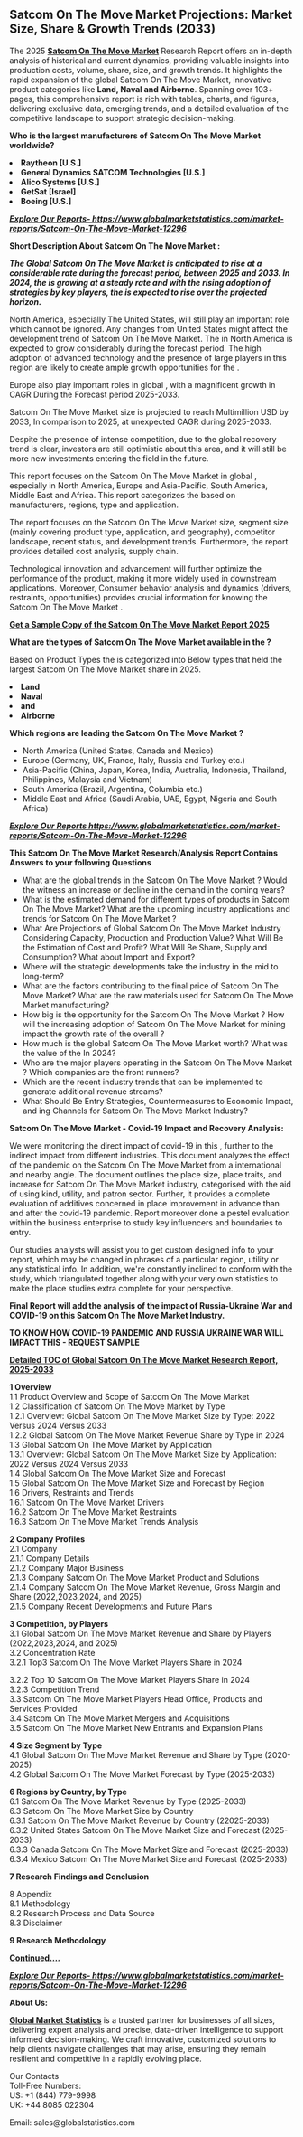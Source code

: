 <h2>Satcom On The Move Market Projections: Market Size, Share & Growth Trends (2033)</h2><p>The 2025 <strong><a href="https://www.globalmarketstatistics.com/market-reports/Satcom-On-The-Move-Market-12296">Satcom On The Move Market</a></strong> Research Report offers an in-depth analysis of historical and current dynamics, providing valuable insights into production costs, volume, share, size, and growth trends. It highlights the rapid expansion of the global Satcom On The Move Market, innovative product categories like <strong>Land, Naval and Airborne</strong>. Spanning over 103+ pages, this comprehensive report is rich with tables, charts, and figures, delivering exclusive data, emerging trends, and a detailed evaluation of the competitive landscape to support strategic decision-making.</p><p><strong>Who is the largest manufacturers of Satcom On The Move Market worldwide?</strong></p><p><strong><li>Raytheon [U.S.]<li>General Dynamics SATCOM Technologies [U.S.]<li>Alico Systems [U.S.]<li>GetSat [Israel]<li>Boeing [U.S.]</strong></p><p><strong><em><a href="https://www.globalmarketstatistics.com/market-reports/Satcom-On-The-Move-Market-12296">Explore Our Reports-&nbsp;https://www.globalmarketstatistics.com/market-reports/Satcom-On-The-Move-Market-12296</a></em></strong></p><p><strong>Short Description About Satcom On The Move Market :</strong></p><p><strong><em>The Global Satcom On The Move Market is anticipated to rise at a considerable rate during the forecast period, between 2025 and 2033. In 2024, the is growing at a steady rate and with the rising adoption of strategies by key players, the is expected to rise over the projected horizon.</em></strong></p><p>North America, especially The United States, will still play an important role which cannot be ignored. Any changes from United States might affect the development trend of Satcom On The Move Market. The in North America is expected to grow considerably during the forecast period. The high adoption of advanced technology and the presence of large players in this region are likely to create ample growth opportunities for the .</p><p>Europe also play important roles in global , with a magnificent growth in CAGR During the Forecast period 2025-2033.</p><p>Satcom On The Move Market size is projected to reach Multimillion USD by 2033, In comparison to 2025, at unexpected CAGR during 2025-2033.</p><p>Despite the presence of intense competition, due to the global recovery trend is clear, investors are still optimistic about this area, and it will still be more new investments entering the field in the future.</p><p>This report focuses on the Satcom On The Move Market in global , especially in North America, Europe and Asia-Pacific, South America, Middle East and Africa. This report categorizes the based on manufacturers, regions, type and application.</p><p>The report focuses on the Satcom On The Move Market size, segment size (mainly covering product type, application, and geography), competitor landscape, recent status, and development trends. Furthermore, the report provides detailed cost analysis, supply chain.</p><p>Technological innovation and advancement will further optimize the performance of the product, making it more widely used in downstream applications. Moreover, Consumer behavior analysis and dynamics (drivers, restraints, opportunities) provides crucial information for knowing the Satcom On The Move Market .</p><p><strong><a href="https://www.globalmarketstatistics.com/market-reports/Satcom-On-The-Move-Market-12296">Get a Sample Copy of the Satcom On The Move Market Report 2025</a></strong></p><p><strong>What are the types of Satcom On The Move Market available in the ?</strong></p><p>Based on Product Types the is categorized into Below types that held the largest Satcom On The Move Market share in 2025.</p><p><strong><li>Land<li>Naval<li>and<li>Airborne</strong></p><p><strong>Which regions are leading the Satcom On The Move Market ?</strong></p><ul><li>North America (United States, Canada and Mexico)</li><li>Europe (Germany, UK, France, Italy, Russia and Turkey etc.)</li><li>Asia-Pacific (China, Japan, Korea, India, Australia, Indonesia, Thailand, Philippines, Malaysia and Vietnam)</li><li>South America (Brazil, Argentina, Columbia etc.)</li><li>Middle East and Africa (Saudi Arabia, UAE, Egypt, Nigeria and South Africa)</li></ul><p><strong><em><a href="https://www.globalmarketstatistics.com/market-reports/Satcom-On-The-Move-Market-12296">Explore Our Reports https://www.globalmarketstatistics.com/market-reports/Satcom-On-The-Move-Market-12296</a></em></strong></p><p><strong>This Satcom On The Move Market Research/Analysis Report Contains Answers to your following Questions</strong></p><ul><li>What are the global trends in the Satcom On The Move Market ? Would the witness an increase or decline in the demand in the coming years?</li><li>What is the estimated demand for different types of products in Satcom On The Move Market? What are the upcoming industry applications and trends for Satcom On The Move Market ?</li><li>What Are Projections of Global Satcom On The Move Market Industry Considering Capacity, Production and Production Value? What Will Be the Estimation of Cost and Profit? What Will Be Share, Supply and Consumption? What about Import and Export?</li><li>Where will the strategic developments take the industry in the mid to long-term?</li><li>What are the factors contributing to the final price of Satcom On The Move Market? What are the raw materials used for Satcom On The Move Market manufacturing?</li><li>How big is the opportunity for the Satcom On The Move Market ? How will the increasing adoption of Satcom On The Move Market for mining impact the growth rate of the overall ?</li><li>How much is the global Satcom On The Move Market worth? What was the value of the In 2024?</li><li>Who are the major players operating in the Satcom On The Move Market ? Which companies are the front runners?</li><li>Which are the recent industry trends that can be implemented to generate additional revenue streams?</li><li>What Should Be Entry Strategies, Countermeasures to Economic Impact, and ing Channels for Satcom On The Move Market Industry?</li></ul><p><strong>Satcom On The Move Market - Covid-19 Impact and Recovery Analysis:</strong></p><p>We were monitoring the direct impact of covid-19 in this , further to the indirect impact from different industries. This document analyzes the effect of the pandemic on the Satcom On The Move Market from a international and nearby angle. The document outlines the place size, place traits, and increase for Satcom On The Move Market industry, categorised with the aid of using kind, utility, and patron sector. Further, it provides a complete evaluation of additives concerned in place improvement in advance than and after the covid-19 pandemic. Report moreover done a pestel evaluation within the business enterprise to study key influencers and boundaries to entry.</p><p>Our studies analysts will assist you to get custom designed info to your report, which may be changed in phrases of a particular region, utility or any statistical info. In addition, we're constantly inclined to conform with the study, which triangulated together along with your very own statistics to make the place studies extra complete for your perspective.</p><p><strong>Final Report will add the analysis of the impact of Russia-Ukraine War and COVID-19 on this Satcom On The Move Market Industry.</strong></p><p><strong>TO KNOW HOW COVID-19 PANDEMIC AND RUSSIA UKRAINE WAR WILL IMPACT THIS - REQUEST SAMPLE</strong></p><p><strong><a href="https://www.globalmarketstatistics.com/market-reports/Satcom-On-The-Move-Market-12296">Detailed TOC of Global Satcom On The Move Market Research Report, 2025-2033</a></strong></p><p><strong>1 Overview</strong><br /> 1.1 Product Overview and Scope of Satcom On The Move Market<br /> 1.2 Classification of Satcom On The Move Market by Type<br /> 1.2.1 Overview: Global Satcom On The Move Market Size by Type: 2022 Versus 2024 Versus 2033<br /> 1.2.2 Global Satcom On The Move Market Revenue Share by Type in 2024<br /> 1.3 Global Satcom On The Move Market by Application<br /> 1.3.1 Overview: Global Satcom On The Move Market Size by Application: 2022&nbsp;Versus 2024 Versus 2033<br /> 1.4 Global Satcom On The Move Market Size and Forecast<br /> 1.5 Global Satcom On The Move Market Size and Forecast by Region<br /> 1.6 Drivers, Restraints and Trends<br /> 1.6.1 Satcom On The Move Market Drivers<br /> 1.6.2 Satcom On The Move Market Restraints<br /> 1.6.3 Satcom On The Move Market Trends Analysis</p><p><strong>2 Company Profiles</strong><br /> 2.1 Company<br /> 2.1.1 Company Details<br /> 2.1.2 Company Major Business<br /> 2.1.3 Company Satcom On The Move Market Product and Solutions<br /> 2.1.4 Company Satcom On The Move Market Revenue, Gross Margin and Share (2022,2023,2024, and 2025)<br /> 2.1.5 Company Recent Developments and Future Plans</p><p><strong>3 Competition, by Players</strong><br /> 3.1 Global Satcom On The Move Market Revenue and Share by Players (2022,2023,2024, and 2025)<br /> 3.2 Concentration Rate<br /> 3.2.1 Top3 Satcom On The Move Market Players Share in 2024</p><p>3.2.2 Top 10 Satcom On The Move Market Players Share in 2024<br /> 3.2.3 Competition Trend<br /> 3.3 Satcom On The Move Market Players Head Office, Products and Services Provided<br /> 3.4 Satcom On The Move Market Mergers and Acquisitions<br /> 3.5 Satcom On The Move Market New Entrants and Expansion Plans</p><p><strong>4 Size Segment by Type</strong><br /> 4.1 Global Satcom On The Move Market Revenue and Share by Type (2020-2025)<br /> 4.2 Global Satcom On The Move Market Forecast by Type (2025-2033)</p><p><strong>6 Regions by Country, by Type</strong><br /> 6.1 Satcom On The Move Market Revenue by Type (2025-2033)<br /> 6.3 Satcom On The Move Market Size by Country<br /> 6.3.1 Satcom On The Move Market Revenue by Country (22025-2033)<br /> 6.3.2 United States Satcom On The Move Market Size and Forecast (2025-2033)<br /> 6.3.3 Canada Satcom On The Move Market Size and Forecast (2025-2033)<br /> 6.3.4 Mexico Satcom On The Move Market Size and Forecast (2025-2033)</p><p><strong>7 Research Findings and Conclusion</strong></p><p>8 Appendix<br /> 8.1 Methodology<br /> 8.2 Research Process and Data Source<br /> 8.3 Disclaimer</p><p><strong>9 Research Methodology</strong></p><p><strong><a href="https://www.globalmarketstatistics.com/market-reports/Satcom-On-The-Move-Market-12296">Continued&hellip;.</a></strong></p><p><strong><em><a href="https://www.globalmarketstatistics.com/market-reports/Satcom-On-The-Move-Market-12296">Explore Our Reports-&nbsp;https://www.globalmarketstatistics.com/market-reports/Satcom-On-The-Move-Market-12296</a></em></strong></p><p><strong>About Us:</strong></p><p><strong><a href="https://www.globalmarketstatistics.com/">Global Market Statistics</a></strong> is a trusted partner for businesses of all sizes, delivering expert analysis and precise, data-driven intelligence to support informed decision-making. We craft innovative, customized solutions to help clients navigate challenges that may arise, ensuring they remain resilient and competitive in a rapidly evolving place.</p><p>Our Contacts<br /> Toll-Free Numbers:<br /> US: +1 (844) 779-9998<br /> UK: +44 8085 022304</p><p>Email: sales@globalstatistics.com</p>
